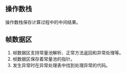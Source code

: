 
## 操作数栈

操作数栈保存计算过程中的中间结果。

## 帧数据区

1. 帧数据区支持常量池解析、正常方法返回和异常处理等。
2. 帧数据区保存着常量池的指针。
3. 发生异常时在异常处理表中找到处理异常的代码。